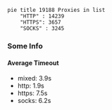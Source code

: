
```mermaid
pie title 19188 Proxies in list
    "HTTP" : 14239
    "HTTPS": 3657
    "SOCKS" : 3245
```

### Some Info
#### Average Timeout

- mixed: 3.9s
- http: 1.9s
- https: 7.5s
- socks: 6.2s